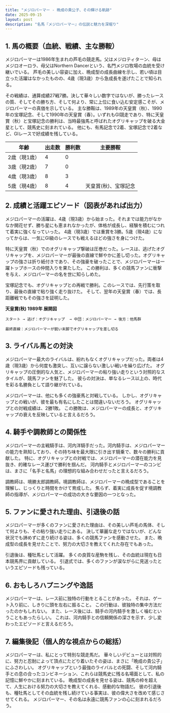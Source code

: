 ```yaml
---
title: "メジロパーマー - 晩成の貴公子、その輝ける軌跡"
date: 2025-09-15
layout: post
description: "名馬『メジロパーマー』の伝説と魅力を深堀り"
---
```


## 1. 馬の概要（血統、戦績、主な勝鞍）

メジロパーマーは1986年生まれの芦毛の競走馬。父はメジロティターン、母はメジロオーロラ、母父はNorthern Dancerという、名門メジロ牧場の血統を受け継いでいる。  芦毛の美しい容姿に加え、晩成型の成長曲線を示し、若い頃は目立った活躍はなかったものの、4歳（現3歳）から急成長を遂げたことで知られる。

その戦績は、通算成績27戦7勝。決して華々しい数字ではないが、勝ったレースの質、そしてその勝ち方、そして何より、常に上位に食い込む安定感こそが、メジロパーマーの真価を示している。  主な勝鞍は、1989年の天皇賞（秋）、1990年の宝塚記念、そして1990年の天皇賞（春）。いずれもGI競走であり、特に天皇賞（秋）と宝塚記念の勝利は、当時最強馬と呼ばれたオグリキャップを破る大金星として、競馬史に刻まれている。  他にも、有馬記念で2着、宝塚記念で2着など、GIレースで好成績を残している。

| 年齢 | 出走数 | 勝利数 | 主要勝鞍 |
|---|---|---|---|
| 2歳（現1歳） | 4 | 0 |  |
| 3歳（現2歳） | 7 | 0 |  |
| 4歳（現3歳） | 8 | 3 |  |
| 5歳（現4歳） | 8 | 4 | 天皇賞(秋)、宝塚記念 |


## 2. 成績と活躍エピソード（図表があれば出力）


メジロパーマーの活躍は、4歳（現3歳）から始まった。それまでは能力がなかなか開花せず、勝ち星にも恵まれなかったが、体格が成長し、経験を積むにつれて着実に強くなっていった。  4歳（現3歳）では重賞を3勝。5歳（現4歳）になってからは、一気にGI級のレースでも戦えるほどの強さを身につけた。

特に天皇賞（秋）でのオグリキャップ撃破は圧巻だった。レースは、逃げたオグリキャップを、メジロパーマーが最後の直線で鮮やかに差し切った。オグリキャップの強さは折り紙付きであり、その強豪を破ったことで、メジロパーマーは一躍トップホースの仲間入りを果たした。  この勝利は、多くの競馬ファンに衝撃を与え、メジロパーマーの名を世に知らしめた。

宝塚記念でも、オグリキャップとの再戦で勝利。このレースでは、先行策を取り、最後の直線で粘り強く走り抜けた。  そして、翌年の天皇賞（春）では、長距離戦でもその強さを証明した。

**天皇賞(秋) 1989年  展開図**

```
スタート → 逃げ：オグリキャップ  → 中団：メジロパーマー → 後方：他馬群

最終直線：メジロパーマーが鋭い末脚でオグリキャップを差し切る
```

## 3. ライバル馬との対決

メジロパーマー最大のライバルは、紛れもなくオグリキャップだった。両者は4歳（現3歳）から何度も激突し、互いに譲らない激しい戦いを繰り広げた。  オグリキャップの圧倒的な人気と、メジロパーマーの粘り強い走りという対照的なスタイルが、競馬ファンを魅了した。  彼らの対決は、単なるレース以上の、時代を彩る名勝負として語り継がれている。


メジロパーマーは、他にも多くの強豪馬と対戦している。  しかし、オグリキャップとの戦いが、彼を最も有名にしたことは間違いないだろう。 オグリキャップとの対戦成績は、2勝1敗。  この勝敗は、メジロパーマーの成長と、オグリキャップの衰えを反映していると言えるだろう。


## 4. 騎手や調教師との関係性

メジロパーマーの主戦騎手は、河内洋騎手だった。河内騎手は、メジロパーマーの能力を熟知しており、その持ち味を最大限に引き出す騎乗で、数々の勝利に貢献した。  特に、オグリキャップとの対戦では、メジロパーマーの潜在能力を見抜き、的確なレース運びで勝利を掴んだ。  河内騎手とメジロパーマーのコンビは、まさに「名手と名馬」の理想的な組み合わせだったと言えるだろう。

調教師は、境勝太郎調教師。境調教師は、メジロパーマーの晩成型であることを理解し、じっくりと時間をかけて育成した。  焦らず、着実に成長を促す境調教師の指導が、メジロパーマーの成功の大きな要因の一つとなった。


## 5. ファンに愛された理由、引退後の話

メジロパーマーが多くのファンに愛された理由は、その美しい芦毛の馬体、そして何よりも、その粘り強い走りにある。  決して華麗な走りではないが、どんな状況でも諦めずに走り続ける姿は、多くの競馬ファンを感動させた。  また、晩成型の成長を見せたことで、努力の大切さを教えてくれた存在でもあった。

引退後は、種牡馬として活躍。  多くの良質な産駒を残し、その血統は現在も日本競馬界に貢献している。  引退式では、多くのファンが涙ながらに見送ったというエピソードも残っている。


## 6. おもしろハプニングや逸話

メジロパーマーは、レース前に独特の行動をとることがあった。  それは、ゲート入り前に、しきりに頭を左右に振ること。  この行動は、彼独特の集中方法だったのかもしれない。  また、レース後には、騎手の河内騎手を激しく噛むということもあったらしい。  これは、河内騎手との信頼関係の深さを示す、少し変わったエピソードと言えるだろう。


## 7. 編集後記（個人的な視点からの総括）

メジロパーマーは、私にとって特別な競走馬だ。  華々しいデビューとは対照的に、努力と忍耐によって頂点にたどり着いたその姿は、まさに「晩成の貴公子」にふさわしい。  オグリキャップという最強のライバルとの死闘、そして河内騎手との息の合ったコンビネーション、これらは競馬史に残る名場面として、私の記憶に鮮やかに刻まれている。  晩成型の成長を見せる姿は、競馬の枠を超えて、人生における努力の大切さを教えてくれる、感動的な物語だ。  彼の引退後も、種牡馬としてその血統を残し続けている事実は、彼の偉大さを改めて感じさせてくれる。  メジロパーマー、その名は永遠に競馬ファンの心に刻まれるだろう。
